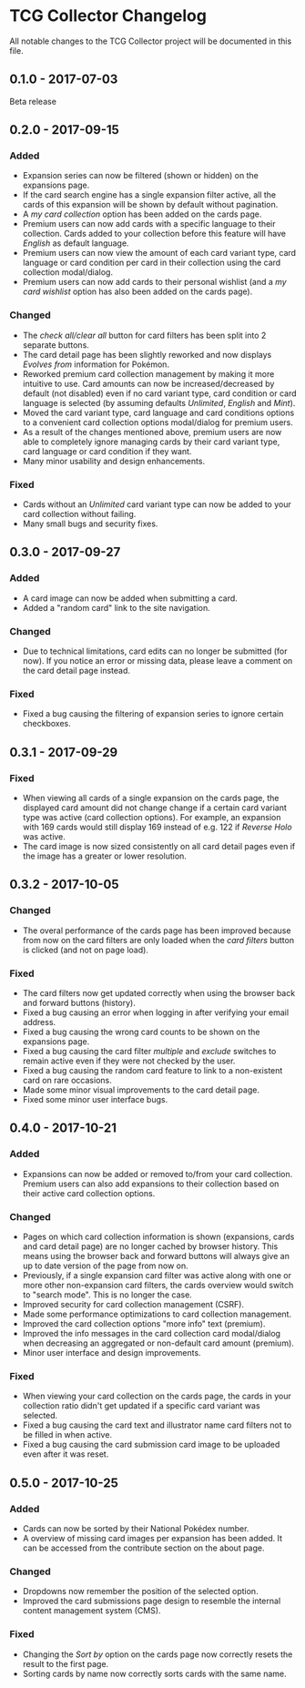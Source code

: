 # TCG Collector Changelog

All notable changes to the TCG Collector project will be documented in this file.

## 0.1.0 - 2017-07-03

Beta release

## 0.2.0 - 2017-09-15

### Added

- Expansion series can now be filtered (shown or hidden) on the expansions page.
- If the card search engine has a single expansion filter active, all the cards of this expansion will be shown by default without pagination.
- A *my card collection* option has been added on the cards page.
- Premium users can now add cards with a specific language to their collection. Cards added to your collection before this feature will have *English* as default language.
- Premium users can now view the amount of each card variant type, card language or card condition per card in their collection using the card collection modal/dialog.
- Premium users can now add cards to their personal wishlist (and a *my card wishlist* option has also been added on the cards page).

### Changed

- The *check all/clear all* button for card filters has been split into 2 separate buttons.
- The card detail page has been slightly reworked and now displays *Evolves from* information for Pokémon.
- Reworked premium card collection management by making it more intuitive to use. Card amounts can now be increased/decreased by default (not disabled) even if no card variant type, card condition or card language is selected (by assuming defaults *Unlimited*, *English* and *Mint*).
- Moved the card variant type, card language and card conditions options to a convenient card collection options modal/dialog for premium users.
- As a result of the changes mentioned above, premium users are now able to completely ignore managing cards by their card variant type, card language or card condition if they want.
- Many minor usability and design enhancements.

### Fixed

- Cards without an *Unlimited* card variant type can now be added to your card collection without failing.
- Many small bugs and security fixes.

## 0.3.0 - 2017-09-27

### Added

- A card image can now be added when submitting a card.
- Added a "random card" link to the site navigation.

### Changed

- Due to technical limitations, card edits can no longer be submitted (for now). If you notice an error or missing data, please leave a comment on the card detail page instead.

### Fixed

- Fixed a bug causing the filtering of expansion series to ignore certain checkboxes.

## 0.3.1 - 2017-09-29

### Fixed

- When viewing all cards of a single expansion on the cards page, the displayed card amount did not change change if a certain card variant type was active (card collection options). For example, an expansion with 169 cards would still display 169 instead of e.g. 122 if *Reverse Holo* was active.
- The card image is now sized consistently on all card detail pages even if the image has a greater or lower resolution.

## 0.3.2 - 2017-10-05

### Changed

- The overal performance of the cards page has been improved because from now on the card filters are only loaded when the *card filters* button is clicked (and not on page load).

### Fixed

- The card filters now get updated correctly when using the browser back and forward buttons (history).
- Fixed a bug causing an error when logging in after verifying your email address.
- Fixed a bug causing the wrong card counts to be shown on the expansions page.
- Fixed a bug causing the card filter *multiple* and *exclude* switches to remain active even if they were not checked by the user.
- Fixed a bug causing the random card feature to link to a non-existent card on rare occasions.
- Made some minor visual improvements to the card detail page.
- Fixed some minor user interface bugs.

## 0.4.0 - 2017-10-21

### Added

- Expansions can now be added or removed to/from your card collection. Premium users can also add expansions to their collection based on their active card collection options.

### Changed

- Pages on which card collection information is shown (expansions, cards and card detail page) are no longer cached by browser history. This means using the browser back and forward buttons will always give an up to date version of the page from now on.
- Previously, if a single expansion card filter was active along with one or more other non-expansion card filters, the cards overview would switch to "search mode". This is no longer the case.
- Improved security for card collection management (CSRF).
- Made some performance optimizations to card collection management.
- Improved the card collection options "more info" text (premium).
- Improved the info messages in the card collection card modal/dialog when decreasing an aggregated or non-default card amount (premium).
- Minor user interface and design improvements.

### Fixed

- When viewing your card collection on the cards page, the cards in your collection ratio didn't get updated if a specific card variant was selected.
- Fixed a bug causing the card text and illustrator name card filters not to be filled in when active.
- Fixed a bug causing the card submission card image to be uploaded even after it was reset.

## 0.5.0 - 2017-10-25

### Added

- Cards can now be sorted by their National Pokédex number.
- A overview of missing card images per expansion has been added. It can be accessed from the contribute section on the about page.

### Changed

- Dropdowns now remember the position of the selected option.
- Improved the card submissions page design to resemble the internal content management system (CMS).

### Fixed

- Changing the *Sort by* option on the cards page now correctly resets the result to the first page.
- Sorting cards by name now correctly sorts cards with the same name.

